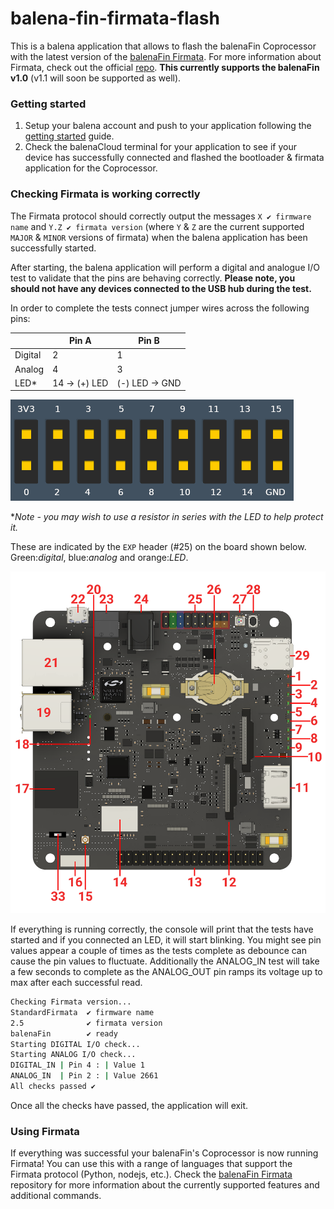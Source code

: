 # balena-fin-firmata-flash

This is a balena application that allows to flash the balenaFin Coprocessor with the latest version of the [balenaFin Firmata](https://github.com/balena-io/balena-fin-coprocessor-firmata). For more information about Firmata, check out the official [repo](https://github.com/firmata/protocol). **This currently supports the balenaFin v1.0** (v1.1 will soon be supported as well).

### Getting started

1. Setup your balena account and push to your application following the [getting started](https://www.balena.io/docs/learn/getting-started/fincm3/python/#account-setup) guide.
2. Check the balenaCloud terminal for your application to see if your device has successfully connected and flashed the bootloader & firmata application for the Coprocessor.

### Checking Firmata is working correctly

The Firmata protocol should correctly output the messages `X ✔ firmware name` and `Y.Z ✔ firmata version` (where `Y` & `Z` are the current supported `MAJOR` & `MINOR` versions of firmata) when the balena application has been successfully started.

After starting, the balena application will perform a digital and analogue I/O test to validate that the pins are behaving correctly. **Please note, you should not have any devices connected to the USB hub during the test.**

In order to complete the tests connect jumper wires across the following pins:

|         |     Pin A      |       Pin B        |
|---------|----------------|--------------------|
| Digital |       2        |         1          |
| Analog  |       4        |         3          |
| LED*    | 14 -> (+) LED  |   (-) LED -> GND   |

![pins](img/exp_header.png)

**Note - you may wish to use a resistor in series with the LED to help protect it.*

These are indicated by the `EXP` header (#25) on the board shown below. Green:*digital*, blue:*analog* and orange:*LED*.

![fin](img/fin_v1_0.png)

If everything is running correctly, the console will print that the tests have started and if you connected an LED, it will start blinking. You might see pin values appear a couple of times as the tests complete as debounce can cause the pin values to fluctuate. Additionally the ANALOG_IN test will take a few seconds to complete as the ANALOG_OUT pin ramps its voltage up to max after each successful read.

```bash
Checking Firmata version...
StandardFirmata  ✔ firmware name
2.5              ✔ firmata version
balenaFin        ✔ ready
Starting DIGITAL I/O check...
Starting ANALOG I/O check...
DIGITAL_IN | Pin 4 : | Value 1
ANALOG_IN  | Pin 2 : | Value 2661
All checks passed ✔
```
Once all the checks have passed, the application will exit.

### Using Firmata

If everything was successful your balenaFin's Coprocessor is now running  Firmata! You can use this with a range of languages that support the Firmata protocol (Python, nodejs, etc.). Check the [balenaFin Firmata](https://github.com/balena-io/balena-fin-coprocessor-firmata) repository for more information about the currently supported features and additional commands.
